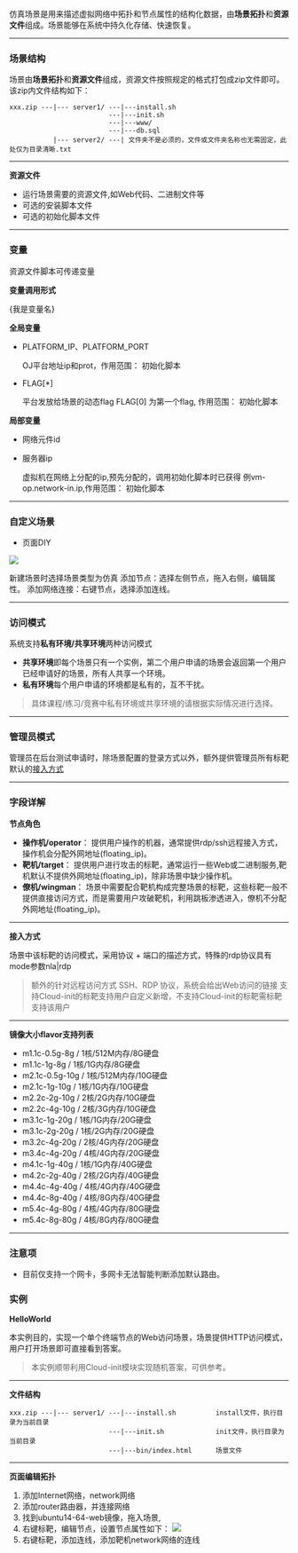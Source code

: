 
仿真场景是用来描述虚拟网络中拓扑和节点属性的结构化数据，由**场景拓扑**和**资源文件**组成。场景能够在系统中持久化存储、快速恢复。

---
### <span id='sense-structure'>场景结构</span>
场景由**场景拓扑**和**资源文件**组成，资源文件按照规定的格式打包成zip文件即可。该zip内文件结构如下：

```shell
xxx.zip ---|--- server1/ ---|---install.sh
						 ---|---init.sh
						 ---|---www/ 
						 ---|---db.sql
           |--- server2/ ---| 文件夹不是必须的，文件或文件夹名称也无需固定，此处仅为目录清晰.txt
```

---
<strong size=4 >资源文件</strong>

- 运行场景需要的资源文件,如Web代码、二进制文件等
- 可选的安装脚本文件
- 可选的初始化脚本文件

---
### <span id='sense-variable'>变量</span>

资源文件脚本可传递变量

<strong size=4 >变量调用形式</strong>

{我是变量名}

<strong size=4 >全局变量</strong>

- PLATFORM_IP、PLATFORM_PORT

	OJ平台地址ip和prot，作用范围： 初始化脚本
	
- FLAG[*]

	平台发放给场景的动态flag  FLAG[0] 为第一个flag, 作用范围： 初始化脚本 

<strong size=4 >局部变量</strong>

- 网络元件id

- 服务器ip

	虚拟机在网络上分配的ip,预先分配的，调用初始化脚本时已获得 例vm-op.network-in.ip,作用范围： 初始化脚本

---
### <span id='sense-selfdefine'>自定义场景</span>


- 页面DIY

![](img/diy.png)

新建场景时选择场景类型为仿真
添加节点：选择左侧节点，拖入右侧，编辑属性。
添加网络连接：右键节点，选择添加连线。


---
###  <span id='sense-user-access-mode'>访问模式</span>

系统支持**私有环境/共享环境**两种访问模式

- **共享环境**即每个场景只有一个实例，第二个用户申请的场景会返回第一个用户已经申请好的场景，所有人共享一个环境。
- **私有环境**每个用户申请的环境都是私有的，互不干扰。
 
> 具体课程/练习/竞赛中私有环境或共享环境的请根据实际情况进行选择。

---
###  <span id='sense-admin-mode'>管理员模式</span>
管理员在后台测试申请时，除场景配置的登录方式以外，额外提供管理员所有标靶默认的[接入方式](target/#target-remote-access)

---
###  <span id='sense-variable-detail'>字段详解</span>
<strong size=4 id='sense-role'>节点角色</strong>

- **操作机/operator**：
提供用户操作的机器，通常提供rdp/ssh远程接入方式，操作机会分配外网地址(floating_ip)。
- **靶机/target**：
提供用户进行攻击的标靶，通常运行一些Web或二进制服务,靶机默认不提供外网地址(floating_ip)，除非场景中缺少操作机。
- **僚机/wingman**：
场景中需要配合靶机构成完整场景的标靶，这些标靶一般不提供直接访问方式，而是需要用户攻破靶机，利用跳板渗透进入，僚机不分配外网地址(floating_ip)。

---
<strong size=4 id='sense-accessmode'>接入方式</strong>

场景中该标靶的访问模式，采用协议 + 端口的描述方式，特殊的rdp协议具有mode参数nla|rdp

> 额外的针对远程访问方式 SSH、RDP 协议，系统会给出Web访问的链接
> 支持Cloud-init的标靶支持用户自定义新增，不支持Cloud-init的标靶需标靶支持该用户

---
<strong size=4 id='sense-flavor'>镜像大小flavor支持列表</strong>

- m1.1c-0.5g-8g  / 1核/512M内存/8G硬盘 
- m1.1c-1g-8g    / 1核/1G内存/8G硬盘 
- m2.1c-0.5g-10g / 1核/512M内存/10G硬盘 
- m2.1c-1g-10g / 1核/1G内存/10G硬盘 
- m2.2c-2g-10g / 2核/2G内存/10G硬盘 
- m2.2c-4g-10g / 2核/3G内存/10G硬盘
- m3.1c-1g-20g / 1核/1G内存/20G硬盘 
- m3.1c-2g-20g / 1核/2G内存/20G硬盘 
- m3.2c-4g-20g / 2核/4G内存/20G硬盘 
- m3.4c-4g-20g / 4核/4G内存/20G硬盘 
- m4.1c-1g-40g / 1核/1G内存/40G硬盘 
- m4.2c-2g-40g / 2核/2G内存/40G硬盘 
- m4.4c-4g-40g / 4核/4G内存/40G硬盘 
- m4.4c-8g-40g / 4核/8G内存/40G硬盘 
- m5.4c-4g-80g / 4核/4G内存/80G硬盘 
- m5.4c-8g-80g / 4核/8G内存/80G硬盘 

---
###   <span id='sense-assert'>注意项</span>
- 目前仅支持一个网卡，多网卡无法智能判断添加默认路由。


### <span id='sense-example'>实例</span>
<strong size=2 id='sense-example-helloworld'>HelloWorld</strong>

本实例目的，实现一个单个终端节点的Web访问场景，场景提供HTTP访问模式，用户打开场景即可直接看到答案。
> 本实例顺带利用Cloud-init模块实现随机答案，可供参考。


---
<strong size=5 >文件结构</strong>
```Shell
xxx.zip ---|--- server1/ ---|---install.sh			install文件，执行目录为当前目录
						 ---|---init.sh				init文件，执行目录为当前目录
						 ---|---bin/index.html 		场景文件
```
--- 
<strong size=5 >页面编辑拓扑</strong>

1. 添加Internet网络，network网络
2. 添加router路由器，并连接网络
3. 找到ubuntu14-64-web镜像，拖入场景,
4. 右键标靶，编辑节点，设置节点属性如下：
![](img/helloworld.png)
5. 右键标靶，添加连线，添加靶机network网络的连线
